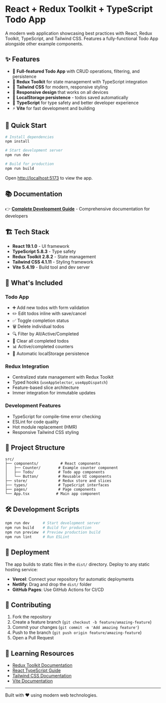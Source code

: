 # React + Redux Toolkit + TypeScript Todo App

A modern web application showcasing best practices with React, Redux Toolkit, TypeScript, and Tailwind CSS. Features a fully-functional Todo App alongside other example components.

## ✨ Features

- 📝 **Full-featured Todo App** with CRUD operations, filtering, and persistence
- 🔄 **Redux Toolkit** for state management with TypeScript integration
- 🎨 **Tailwind CSS** for modern, responsive styling
- 📱 **Responsive design** that works on all devices
- 💾 **LocalStorage persistence** - todos saved automatically
- 🔧 **TypeScript** for type safety and better developer experience
- ⚡ **Vite** for fast development and building

## 🚀 Quick Start

```bash
# Install dependencies
npm install

# Start development server
npm run dev

# Build for production
npm run build
```

Open [http://localhost:5173](http://localhost:5173) to view the app.

## 📚 Documentation

👉 **[Complete Development Guide](./docs/TODO_APP_GUIDE.md)** - Comprehensive documentation for developers

## 🏗️ Tech Stack

- **React 19.1.0** - UI framework
- **TypeScript 5.8.3** - Type safety
- **Redux Toolkit 2.8.2** - State management  
- **Tailwind CSS 4.1.11** - Styling framework
- **Vite 5.4.19** - Build tool and dev server

## 🎯 What's Included

### Todo App
- ➕ Add new todos with form validation
- ✏️ Edit todos inline with save/cancel
- ✅ Toggle completion status  
- 🗑️ Delete individual todos
- 🔍 Filter by All/Active/Completed
- 🧹 Clear all completed todos
- 📊 Active/completed counters
- 💾 Automatic localStorage persistence

### Redux Integration
- Centralized state management with Redux Toolkit
- Typed hooks (`useAppSelector`, `useAppDispatch`)
- Feature-based slice architecture
- Immer integration for immutable updates

### Development Features
- TypeScript for compile-time error checking
- ESLint for code quality
- Hot module replacement (HMR)
- Responsive Tailwind CSS styling

## 📁 Project Structure

```
src/
├── components/          # React components
│   ├── Counter/        # Example counter component  
│   ├── Todo/           # Todo app components
│   └── Button/         # Reusable UI components
├── store/              # Redux store and slices
├── types/              # TypeScript interfaces
├── pages/              # Page components
└── App.tsx            # Main app component
```

## 🛠️ Development Scripts

```bash
npm run dev      # Start development server
npm run build    # Build for production  
npm run preview  # Preview production build
npm run lint     # Run ESLint
```

## 🚀 Deployment

The app builds to static files in the `dist/` directory. Deploy to any static hosting service:

- **Vercel**: Connect your repository for automatic deployments
- **Netlify**: Drag and drop the `dist/` folder  
- **GitHub Pages**: Use GitHub Actions for CI/CD

## 🤝 Contributing

1. Fork the repository
2. Create a feature branch (`git checkout -b feature/amazing-feature`)
3. Commit your changes (`git commit -m 'Add amazing feature'`)
4. Push to the branch (`git push origin feature/amazing-feature`)
5. Open a Pull Request

## 📖 Learning Resources

- [Redux Toolkit Documentation](https://redux-toolkit.js.org/)
- [React TypeScript Guide](https://react-typescript-cheatsheet.netlify.app/)
- [Tailwind CSS Documentation](https://tailwindcss.com/docs)
- [Vite Documentation](https://vitejs.dev/)

---

Built with ❤️ using modern web technologies.
